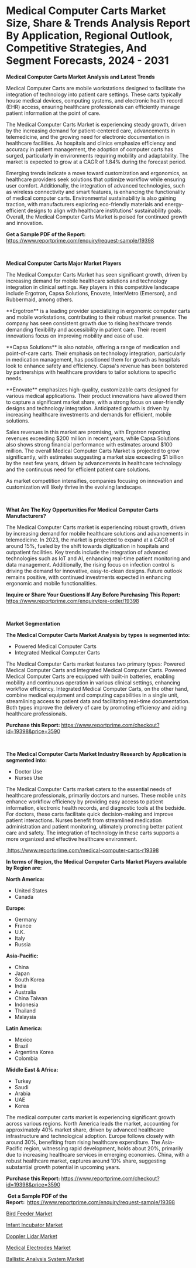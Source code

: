 <p><h1>Medical Computer Carts Market Size, Share & Trends Analysis Report By Application, Regional Outlook, Competitive Strategies, And Segment Forecasts, 2024 - 2031</h1></p><p><strong>Medical Computer Carts Market Analysis and Latest Trends</strong></p>
<p><p>Medical Computer Carts are mobile workstations designed to facilitate the integration of technology into patient care settings. These carts typically house medical devices, computing systems, and electronic health record (EHR) access, ensuring healthcare professionals can efficiently manage patient information at the point of care. </p><p>The Medical Computer Carts Market is experiencing steady growth, driven by the increasing demand for patient-centered care, advancements in telemedicine, and the growing need for electronic documentation in healthcare facilities. As hospitals and clinics emphasize efficiency and accuracy in patient management, the adoption of computer carts has surged, particularly in environments requiring mobility and adaptability. The market is expected to grow at a CAGR of 1.84% during the forecast period. </p><p>Emerging trends indicate a move toward customization and ergonomics, as healthcare providers seek solutions that optimize workflow while ensuring user comfort. Additionally, the integration of advanced technologies, such as wireless connectivity and smart features, is enhancing the functionality of medical computer carts. Environmental sustainability is also gaining traction, with manufacturers exploring eco-friendly materials and energy-efficient designs to align with healthcare institutions' sustainability goals. Overall, the Medical Computer Carts Market is poised for continued growth and innovation.</p></p>
<p><strong>Get a Sample PDF of the Report:&nbsp;</strong> <a href="https://www.reportprime.com/enquiry/request-sample/19398?utm_campaign=5&utm_medium=2&utm_source=Github&utm_content=ia&utm_term=28112024&utm_id=medical-computer-carts">https://www.reportprime.com/enquiry/request-sample/19398</a></p>
<p>&nbsp;</p>
<p><strong>Medical Computer Carts Major Market Players</strong></p>
<p><p>The Medical Computer Carts Market has seen significant growth, driven by increasing demand for mobile healthcare solutions and technology integration in clinical settings. Key players in this competitive landscape include Ergotron, Capsa Solutions, Enovate, InterMetro (Emerson), and Rubbermaid, among others.</p><p>**Ergotron** is a leading provider specializing in ergonomic computer carts and mobile workstations, contributing to their robust market presence. The company has seen consistent growth due to rising healthcare trends demanding flexibility and accessibility in patient care. Their recent innovations focus on improving mobility and ease of use. </p><p>**Capsa Solutions** is also notable, offering a range of medication and point-of-care carts. Their emphasis on technology integration, particularly in medication management, has positioned them for growth as hospitals look to enhance safety and efficiency. Capsa's revenue has been bolstered by partnerships with healthcare providers to tailor solutions to specific needs.</p><p>**Enovate** emphasizes high-quality, customizable carts designed for various medical applications. Their product innovations have allowed them to capture a significant market share, with a strong focus on user-friendly designs and technology integration. Anticipated growth is driven by increasing healthcare investments and demands for efficient, mobile solutions.</p><p>Sales revenues in this market are promising, with Ergotron reporting revenues exceeding $200 million in recent years, while Capsa Solutions also shows strong financial performance with estimates around $100 million. The overall Medical Computer Carts Market is projected to grow significantly, with estimates suggesting a market size exceeding $1 billion by the next few years, driven by advancements in healthcare technology and the continuous need for efficient patient care solutions. </p><p>As market competition intensifies, companies focusing on innovation and customization will likely thrive in the evolving landscape.</p></p>
<p>&nbsp;</p>
<p><strong>What Are The Key Opportunities For Medical Computer Carts Manufacturers?</strong></p>
<p><p>The Medical Computer Carts market is experiencing robust growth, driven by increasing demand for mobile healthcare solutions and advancements in telemedicine. In 2023, the market is projected to expand at a CAGR of around 15%, fueled by the shift towards digitization in hospitals and outpatient facilities. Key trends include the integration of advanced technologies such as IoT and AI, enhancing real-time patient monitoring and data management. Additionally, the rising focus on infection control is driving the demand for innovative, easy-to-clean designs. Future outlook remains positive, with continued investments expected in enhancing ergonomic and mobile functionalities.</p></p>
<p><strong>Inquire or Share Your Questions If Any Before Purchasing This Report:</strong> <a href="https://www.reportprime.com/enquiry/pre-order/19398?utm_campaign=5&utm_medium=2&utm_source=Github&utm_content=ia&utm_term=28112024&utm_id=medical-computer-carts">https://www.reportprime.com/enquiry/pre-order/19398</a></p>
<p>&nbsp;</p>
<p><strong>Market Segmentation</strong></p>
<p><strong>The Medical Computer Carts Market Analysis by types is segmented into:</strong></p>
<p><ul><li>Powered Medical Computer Carts</li><li>Integrated Medical Computer Carts</li></ul></p>
<p><p>The Medical Computer Carts market features two primary types: Powered Medical Computer Carts and Integrated Medical Computer Carts. Powered Medical Computer Carts are equipped with built-in batteries, enabling mobility and continuous operation in various clinical settings, enhancing workflow efficiency. Integrated Medical Computer Carts, on the other hand, combine medical equipment and computing capabilities in a single unit, streamlining access to patient data and facilitating real-time documentation. Both types improve the delivery of care by promoting efficiency and aiding healthcare professionals.</p></p>
<p><strong>Purchase this Report:&nbsp;</strong><a href="https://www.reportprime.com/checkout?id=19398&price=3590&utm_campaign=5&utm_medium=2&utm_source=Github&utm_content=ia&utm_term=28112024&utm_id=medical-computer-carts">https://www.reportprime.com/checkout?id=19398&price=3590</a></p>
<p>&nbsp;</p>
<p><strong>The Medical Computer Carts Market Industry Research by Application is segmented into:</strong></p>
<p><ul><li>Doctor Use</li><li>Nurses Use</li></ul></p>
<p><p>The Medical Computer Carts market caters to the essential needs of healthcare professionals, primarily doctors and nurses. These mobile units enhance workflow efficiency by providing easy access to patient information, electronic health records, and diagnostic tools at the bedside. For doctors, these carts facilitate quick decision-making and improve patient interactions. Nurses benefit from streamlined medication administration and patient monitoring, ultimately promoting better patient care and safety. The integration of technology in these carts supports a more organized and effective healthcare environment.</p></p>
<p><a href="https://www.reportprime.com/medical-computer-carts-r19398?utm_campaign=5&utm_medium=2&utm_source=Github&utm_content=ia&utm_term=28112024&utm_id=medical-computer-carts">&nbsp;https://www.reportprime.com/medical-computer-carts-r19398</a></p>
<p><strong>In terms of Region, the Medical Computer Carts Market Players available by Region are:</strong></p>
<p>
    <p> <strong> North America: </strong>
        <ul>
            <li>United States</li>
            <li>Canada</li>
        </ul>
        </p> 
    <p> <strong> Europe: </strong>
        <ul>
            <li>Germany</li>
            <li>France</li>
            <li>U.K.</li>
            <li>Italy</li>
            <li>Russia</li>
        </ul>
        </p> 
    <p> <strong> Asia-Pacific: </strong>
        <ul>
            <li>China</li>
            <li>Japan</li>
            <li>South Korea</li>
            <li>India</li>
            <li>Australia</li>
            <li>China Taiwan</li>
            <li>Indonesia</li>
            <li>Thailand</li>
            <li>Malaysia</li>
        </ul>
        </p> 
    <p> <strong> Latin America: </strong>
        <ul>
            <li>Mexico</li>
            <li>Brazil</li>
            <li>Argentina Korea</li>
            <li>Colombia</li>
        </ul>
        </p> 
    <p> <strong> Middle East & Africa: </strong>
        <ul>
            <li>Turkey</li>
            <li>Saudi</li>
            <li>Arabia</li>
            <li>UAE</li>
            <li>Korea</li>
        </ul>
    </p>
    </p>
<p><p>The medical computer carts market is experiencing significant growth across various regions. North America leads the market, accounting for approximately 40% market share, driven by advanced healthcare infrastructure and technological adoption. Europe follows closely with around 30%, benefiting from rising healthcare expenditure. The Asia-Pacific region, witnessing rapid development, holds about 20%, primarily due to increasing healthcare services in emerging economies. China, with a robust healthcare market, captures around 10% share, suggesting substantial growth potential in upcoming years.</p></p>
<p><strong>Purchase this Report: </strong><a href="https://www.reportprime.com/checkout?id=19398&price=3590&utm_campaign=5&utm_medium=2&utm_source=Github&utm_content=ia&utm_term=28112024&utm_id=medical-computer-carts">https://www.reportprime.com/checkout?id=19398&price=3590</a></p>
<p>&nbsp;<strong>Get a Sample PDF of the Report:&nbsp;&nbsp;</strong><a href="https://www.reportprime.com/enquiry/request-sample/19398?utm_campaign=5&utm_medium=2&utm_source=Github&utm_content=ia&utm_term=28112024&utm_id=medical-computer-carts">https://www.reportprime.com/enquiry/request-sample/19398</a></p>
<p><strong></strong></p>
<p><p><a href="https://www.linkedin.com/pulse/bird-feeder-marketanticipated-grow-predicted-cagr-117-indicating-gbiee?utm_campaign=5&utm_medium=2&utm_source=Github&utm_content=ia&utm_term=28112024&utm_id=medical-computer-carts">Bird Feeder Market</a></p><p><a href="https://github.com/lylyparadise/Market-Research-Report-List-5/blob/main/infant-incubator-market.md?utm_campaign=5&utm_medium=2&utm_source=Github&utm_content=ia&utm_term=28112024&utm_id=medical-computer-carts">Infant Incubator Market</a></p><p><a href="https://www.linkedin.com/pulse/doppler-lidar-market-research-report-business-insights-projected-hfume?utm_campaign=5&utm_medium=2&utm_source=Github&utm_content=ia&utm_term=28112024&utm_id=medical-computer-carts">Doppler Lidar Market</a></p><p><a href="https://github.com/FlorianWolf90/Market-Research-Report-List-1/blob/main/medical-electrodes-market.md?utm_campaign=5&utm_medium=2&utm_source=Github&utm_content=ia&utm_term=28112024&utm_id=medical-computer-carts">Medical Electrodes Market</a></p><p><a href="https://issuu.com/reportprime-2/docs/ballistic-analysis-system-market-si_e40bec162e8f6e?utm_campaign=5&utm_medium=2&utm_source=Github&utm_content=ia&utm_term=28112024&utm_id=medical-computer-carts">Ballistic Analysis System Market</a></p></p>